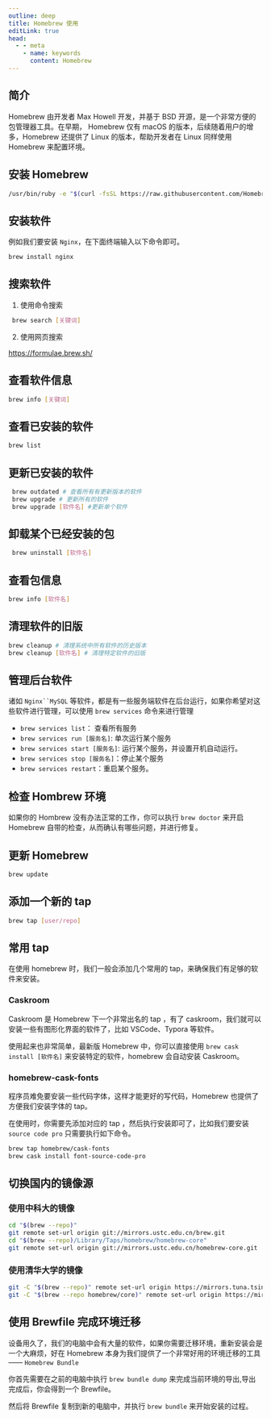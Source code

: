 ```yaml
---
outline: deep
title: Homebrew 使用
editLink: true
head:
  - - meta
    - name: keywords
      content: Homebrew
---
```


## 简介

Homebrew 由开发者 Max Howell 开发，并基于 BSD 开源，是一个非常方便的包管理器工具。在早期， Homebrew 仅有 macOS 的版本，后续随着用户的增多，Homebrew 还提供了 Linux 的版本，帮助开发者在 Linux 同样使用 Homebrew 来配置环境。

## 安装 Homebrew

```sh
/usr/bin/ruby -e "$(curl -fsSL https://raw.githubusercontent.com/Homebrew/install/master/install)"
```

## 安装软件

例如我们要安装 `Nginx`，在下面终端输入以下命令即可。

```sh
brew install nginx
```

## 搜索软件

1. 使用命令搜索

```sh
 brew search [关键词]
```

2. 使用网页搜索

<https://formulae.brew.sh/>

## 查看软件信息

```sh
brew info [关键词]
```

## 查看已安装的软件

```sh
brew list
```

## 更新已安装的软件

```sh
 brew outdated # 查看所有有更新版本的软件
 brew upgrade # 更新所有的软件
 brew upgrade [软件名] #更新单个软件
```

## 卸载某个已经安装的包

```sh
 brew uninstall [软件名]
```

## 查看包信息

```sh
brew info [软件名]
```

## 清理软件的旧版

```sh
brew cleanup # 清理系统中所有软件的历史版本
brew cleanup [软件名] # 清理特定软件的旧版
```

## 管理后台软件

诸如 ` Nginx``MySQL ` 等软件，都是有一些服务端软件在后台运行，如果你希望对这些软件进行管理，可以使用 `brew services` 命令来进行管理

- `brew services list`： 查看所有服务
- `brew services run [服务名]`: 单次运行某个服务
- `brew services start [服务名]`: 运行某个服务，并设置开机自动运行。
- `brew services stop [服务名]`：停止某个服务
- `brew services restart`：重启某个服务。

## 检查 Hombrew 环境

如果你的 Hombrew 没有办法正常的工作，你可以执行 `brew doctor` 来开启 Homebrew 自带的检查，从而确认有哪些问题，并进行修复。

## 更新 Homebrew

```sh
brew update
```

## 添加一个新的 tap

```sh
brew tap [user/repo]
```

## 常用 tap

在使用 homebrew 时，我们一般会添加几个常用的 tap，来确保我们有足够的软件来安装。

### Caskroom

Caskroom 是 Homebrew 下一个非常出名的 tap ，有了 caskroom，我们就可以安装一些有图形化界面的软件了，比如 VSCode、Typora 等软件。

使用起来也非常简单，最新版 Homebrew 中，你可以直接使用 `brew cask install [软件名]` 来安装特定的软件，homebrew 会自动安装 Caskroom。

### homebrew-cask-fonts

程序员难免要安装一些代码字体，这样才能更好的写代码，Homebrew 也提供了方便我们安装字体的 tap。

在使用时，你需要先添加对应的 tap ，然后执行安装即可了，比如我们要安装 `source code pro` 只需要执行如下命令。

```sh
brew tap homebrew/cask-fonts
brew cask install font-source-code-pro
```

## 切换国内的镜像源

### 使用中科大的镜像

```sh
cd "$(brew --repo)"
git remote set-url origin git://mirrors.ustc.edu.cn/brew.git
cd "$(brew --repo)/Library/Taps/homebrew/homebrew-core"
git remote set-url origin git://mirrors.ustc.edu.cn/homebrew-core.git
```

### 使用清华大学的镜像

```sh
git -C "$(brew --repo)" remote set-url origin https://mirrors.tuna.tsinghua.edu.cn/git/homebrew/brew.git
git -C "$(brew --repo homebrew/core)" remote set-url origin https://mirrors.tuna.tsinghua.edu.cn/git/homebrew/homebrew-core.git
```

## 使用 Brewfile 完成环境迁移

设备用久了，我们的电脑中会有大量的软件，如果你需要迁移环境，重新安装会是一个大麻烦，好在 Homebrew 本身为我们提供了一个非常好用的环境迁移的工具 —— `Homebrew Bundle`

你首先需要在之前的电脑中执行 `brew bundle dump` 来完成当前环境的导出,导出完成后，你会得到一个 Brewfile。

然后将 Brewfile 复制到新的电脑中，并执行 `brew bundle` 来开始安装的过程。
